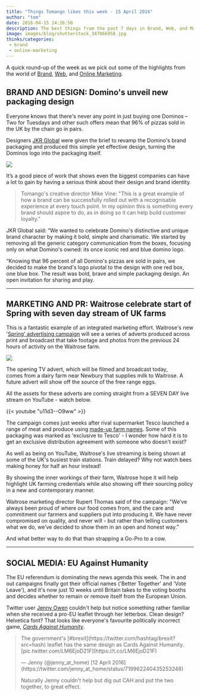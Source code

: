 ```yaml
---
title: "Things Tomango likes this week - 15 April 2016"
author: "tom"
date: 2016-04-15 14:26:58
description: The best things from the past 7 days in Brand, Web, and Marketing. This week - awesome looking pizza boxes, Go-Pros on cows, and a surprising use of a government EU leaflet.
image: images/blog/shutterstock_347866958.jpg
thinks/categories: 
 - brand
 - online-marketing
---
```


A quick round-up of the week as we pick out some of the highlights from the world of [Brand](/creates/brand/), [Web](/creates/web/), and [Online Marketing](/creates/online-marketing/).

## BRAND AND DESIGN: Domino's unveil new packaging design

Everyone knows that there's never any point in just buying one Dominos – Two for Tuesdays and other such offers mean that 96% of pizzas sold in the UK by the chain go in pairs.

Designers [JKR Global](http://www.jkrglobal.com/our-work/dominos/) were given the brief to revamp the Domino's brand packaging and produced this simple yet effective design, turning the Dominos logo into the packaging itself.

![](images/blog/dominos-box.png)

It’s a good piece of work that shows even the biggest companies can have a lot to gain by having a serious think about their design and brand identity.

> Tomango's creative director Mike Vine: "This is a great example of how a brand can be successfully rolled out with a recognisable experience at every touch point. In my opinion this is something every brand should aspire to do, as in doing so it can help build customer loyalty."

JKR Global said: “We wanted to celebrate Domino's distinctive and unique brand character by making it bold, simple and charismatic. We started by removing all the generic category communication from the boxes, focusing only on what Domino's owned: its once iconic red and blue domino logo.

“Knowing that 96 percent of all Domino's pizzas are sold in pairs, we decided to make the brand's logo pivotal to the design with one red box, one blue box. The result was bold, brave and simple packaging design. An open invitation for sharing and play.

---


## MARKETING AND PR: Waitrose celebrate start of Spring with seven day stream of UK farms

This is a fantastic example of an integrated marketing effort. Waitrose's new '[Spring' advertising campaign](http://waitrose.pressarea.com/pressrelease/details/78/NEWS_13/6176) will see a series of adverts produced across print and broadcast that take footage and photos from the previous 24 hours of activity on the Waitrose farm.

![](images/blog/shutterstock_347866958.jpg)

The opening TV advert, which will be filmed and broadcast today, comes from a dairy farm near Newbury that supplies milk to Waitrose. A future advert will show off the source of the free range eggs.

All the assets for these adverts are coming straight from a SEVEN DAY live stream on YouTube - watch below.

{{< youtube "u11d3--O9ww" >}}

The campaign comes just weeks after rival supermarket Tesco launched a range of meat and produce using [made-up farm names](http://www.theguardian.com/lifeandstyle/wordofmouth/2016/mar/22/tescos-fictional-farms-a-marketing-strategy-past-its-sell-by-date). Some of this packaging was marked as 'exclusive to Tesco' - I wonder how hard it is to get an exclusive distribution agreement with someone who doesn't exist?

As well as being on YouTube, Waitrose's live streaming is being shown at some of the UK's busiest train stations. Train delayed? Why not watch bees making honey for half an hour instead!

By showing the inner workings of their farm, Waitrose hope it will help highlight UK farming credentials while also showing off their sourcing policy in a new and contemporary manner.

Waitrose marketing director Rupert Thomas said of the campaign: "We’ve always been proud of where our food comes from, and the care and commitment our farmers and suppliers put into producing it. We have never compromised on quality, and never will - but rather than telling customers what we do, we’ve decided to show them in an open and honest way.”

And what better way to do that than strapping a Go-Pro to a cow.

---


## SOCIAL MEDIA: EU Against Humanity

The EU referendum is dominating the news agenda this week. The in and out campaigns finally got their official names ('Better Together' and 'Vote Leave'), and it's now just 10 weeks until Britain takes to the voting booths and decides whether to remain or remove itself from the European Union.

Twitter user [Jenny Owen](https://twitter.com/jenny_at_home) couldn't help but notice something rather familiar when she received a pro-EU leaflet through her letterbox. Clean design? Helvetica font? That looks like everyone's favourite politically incorrect game, *[Cards Against Humanity](https://www.google.co.uk/url?sa=t&amp;rct=j&amp;q=&amp;esrc=s&amp;source=web&amp;cd=1&amp;cad=rja&amp;uact=8&amp;ved=0ahUKEwi83suR6JDMAhXJ1hQKHXNSAbQQFggcMAA&amp;url=https%3A%2F%2Fcardsagainsthumanity.com%2F&amp;usg=AFQjCNHo_nBfnzMG9KfjjuXWUMXqckYQdg&amp;sig2=OZ803jlsDLc0g7uYawWhDQ&amp;bvm=bv.119408272,d.bGg)*.
<blockquote class="twitter-tweet tw-align-center">
<p dir="ltr" lang="en">The government's [#brexit](https://twitter.com/hashtag/brexit?src=hash) leaflet has the same design as Cards Against Humanity. [pic.twitter.com/LM6EjoD21F](https://t.co/LM6EjoD21F)</p>
— Jenny (@jenny_at_home) [12 April 2016](https://twitter.com/jenny_at_home/status/719962240435253248)

<script src="//platform.twitter.com/widgets.js" async=" charset="utf-8"></script>

Naturally Jenny couldn't help but dig out CAH and put the two together, to great effect.


